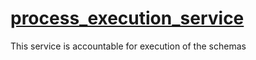 # [process_execution_service](https://versed-erica-20d.notion.site/process_execution_service-2185163da6be429caec9662e1f0dd46f)

This service is accountable for execution of the schemas
